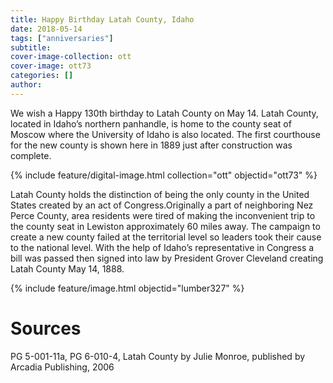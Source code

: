 ```yaml
---
title: Happy Birthday Latah County, Idaho
date: 2018-05-14
tags: ["anniversaries"]
subtitle: 
cover-image-collection: ott
cover-image: ott73
categories: []
author: 
---
```


We wish a Happy 130th birthday to Latah County on May 14. Latah County, located in Idaho’s northern panhandle, is home to the county seat of Moscow where the University of Idaho is also located. The first courthouse for the new county is shown here in 1889 just after construction was complete.

{% include feature/digital-image.html collection="ott" objectid="ott73" %}

Latah County holds the distinction of being the only county in the United States created by an act of Congress.Originally a part of neighboring Nez Perce County, area residents were tired of making the inconvenient trip to the county seat in Lewiston approximately 60 miles away. The campaign to create a new county failed at the territorial level so leaders took their cause to the national level. With the help of Idaho’s representative in Congress a bill was passed then signed into law by President Grover Cleveland creating Latah County May 14, 1888.

{% include feature/image.html objectid="lumber327" %}

# Sources

PG 5-001-11a, PG 6-010-4, Latah County by Julie Monroe, published by Arcadia Publishing, 2006